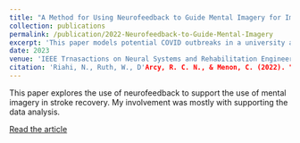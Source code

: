 ```yaml
---
title: "A Method for Using Neurofeedback to Guide Mental Imagery for Improving Motor Skill"
collection: publications
permalink: /publication/2022-Neurofeedback-to-Guide-Mental-Imagery
excerpt: 'This paper models potential COVID outbreaks in a university and the effects of control strategies.'
date: 2023
venue: 'IEEE Trnasactions on Neural Systems and Rehabilitation Engineering'
citation: 'Riahi, N., Ruth, W., D'Arcy, R. C. N., & Menon, C. (2022). "A Method for Using Neurofeedback to Guide Mental Imagery for Improving Motor Skill". <i>IEEE Trnasactions on Neural Systems and Rehabilitation Engineering, 31</i>.'
---
```

This paper explores the use of neurofeedback to support the use of mental imagery in stroke recovery. My involvement was mostly with supporting the data analysis.

[Read the article](<https://ieeexplore.ieee.org/iel7/7333/10031624/09934802.pdf>)

<!---
This is an HTML comment

Recommended citation: Ruth, William and Lockhart, Richard (2022). "SARS-CoV-2 Transmission in University Classes" <i>Arxiv</i>. doi: https://doi.org/10.48550/arXiv.2104.12769.

From preamble, between `venue' and `citation':
paperurl: 'http://wruth1.github.io/files/Ruth and Lockhart - 2022/Network Analysis - 2022Jul19.pdf'
-->

